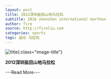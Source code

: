 ```yaml
---
layout: post
title: 2012深圳盐田山地马拉松
subtitle: 2016 shenzhen international marthon
author: fire
source: http://fireliu.com
categories: sports 
tags: 运动 马拉松
---
```


![title](http://image.sideproject.cn/titles/title_003.jpg){:class="image-title"}

**2012深圳盐田山地马拉松**

---Read More---